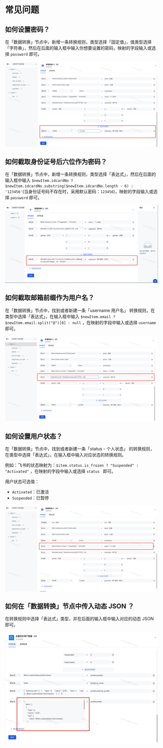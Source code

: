 # 常见问题

## 如何设置密码？

在「数据转换」节点中，新增一条转换规则，类型选择「固定值」，值类型选择「字符串」，然后在后面的输入框中输入你想要设置的密码，映射的字段输入或选择 `password` 即可。

![](../static/EvbPbsRhZoo9Sax9ZMLc8W3Knbd.png)

## 如何截取身份证号后六位作为密码？

在「数据转换」节点中，新增一条转换规则，类型选择「表达式」，然后在后面的输入框中输入 `$newItem.idcardNo ? $newItem.idcardNo.substring($newItem.idcardNo.length - 6) : '123456'`(当身份证号码不存在时，采用默认密码：`123456`)，映射的字段输入或选择 `password` 即可。

![](../static/KlVAb8ldIoLl8ixRklVcPEnQn2b.png)

## 如何截取邮箱前缀作为用户名？

在「数据转换」节点中，找到或者新建一条「username 用户名」 转换规则，在类型中选择「表达式」，在输入框中输入 `$newItem.email ? $newItem.email.split("@")[0] : null` ，在映射的字段中输入或选择 `username` 即可。

![](../static/V1hSbB42CoM0JOxpOJlcbuDPnZb.png)

## 如何设置用户状态？

在「数据转换」节点中，找到或者新建一条「status - 个人状态」 的转换规则，在类型中选择「表达式」，在输入框中输入对应状态的转换规则。

例如：飞书的状态映射为：`$item.status.is_frozen ? "Suspended" : "Activated"` ，在映射的字段中输入或选择 `status ` 即可。

用户状态可选值：

- `Activated`：已激活
- `Suspended`：已暂停

![](../static/PAlGbpyWtownqmxgWsmcGs2tnqg.png)

## 如何在「数据转换」节点中传入动态 JSON ？

在转换规则中选择「表达式」类型，并在后面的输入框中输入对应的动态 JSON 即可。

![](../static/Hzj3bRyFEoFj5LxNjVBcVUZOn3f.png)
